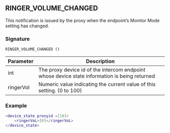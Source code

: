 ## RINGER\_VOLUME\_CHANGED

This notification is issued by the proxy when the endpoint’s Monitor Mode setting has changed. 


### Signature

`RINGER_VOLUME_CHANGED ()`


| Parameter | Description |
| --- | --- |
| int | The proxy device id of the intercom endpoint whose device state information is being returned |
| ringerVol | Numeric value indicating the current value of this setting. (0 to 100) |


### Example

```lua
<device_state proxyid =[10]>
    <ringerVoL>[0]</ringerVoL>
</device_state>
```

